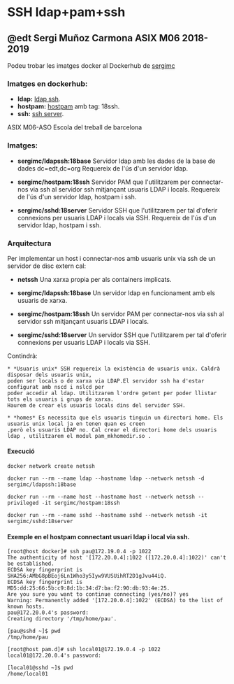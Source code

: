 # SSH ldap+pam+ssh

## @edt Sergi Muñoz Carmona ASIX M06 2018-2019

Podeu trobar les imatges docker al Dockerhub de [sergimc](https://hub.docker.com/u/sergimc/)

### Imatges en dockerhub:
* **ldap:** [ldap ssh](https://cloud.docker.com/repository/docker/sergimc/ldapssh).
* **hostpam:** [hostpam](https://cloud.docker.com/repository/docker/sergimc/hostpam) amb tag: 18ssh.
* **ssh:** [ssh server](https://cloud.docker.com/repository/docker/sergimc/sshd).

ASIX M06-ASO Escola del treball de barcelona

### Imatges:

* **sergimc/ldapssh:18base** Servidor ldap amb les dades de la base de dades dc=edt,dc=org Requereix de l'ús d'un 
servidor ldap.

* **sergimc/hostpam:18ssh** Servidor PAM que l'utilitzarem per connectar-nos via ssh al servidor ssh mitjançant usuaris LDAP i locals.
Requereix de l'ús d'un servidor ldap, hostpam i ssh.

* **sergimc/sshd:18server** Servidor SSH que l'utilitzarem per tal d'oferir connexions per usuaris LDAP i locals via SSH.
Requereix de l'ús d'un servidor ldap, hostpam i ssh.

### Arquitectura

Per implementar un host i connectar-nos amb usuaris unix  via ssh de un 
servidor de disc extern cal:

  * **netssh** Una xarxa propia per als containers implicats.

  * **sergimc/ldapssh:18base** Un servidor ldap en funcionament amb els usuaris de xarxa.

  * **sergimc/hostpam:18ssh** Un servidor PAM per connectar-nos via ssh al servidor ssh mitjançant usuaris LDAP i locals.
  
  * **sergimc/sshd:18server** Un servidor SSH que l'utilitzarem per tal d'oferir connexions per usuaris LDAP i locals via SSH.

Contindrà:


    * *Usuaris unix* SSH requereix la existència de usuaris unix. Caldrà disposar dels usuaris unix,
	poden ser locals o de xarxa via LDAP.El servidor ssh ha d'estar configurat amb nscd i nslcd per
	poder accedir al ldap. Utilitzarem l'ordre getent per poder llistar tots els usuaris i grups de xarxa.
	Haurem de crear els usuaris locals dins del servidor SSH.

    * *homes* Es necessita que els usuaris tinguin un directori home. Els usuaris unix local ja en tenen quan es creen
	,però els usuaris LDAP no. Cal crear el directori home dels usuaris ldap , utilitzarem el modul pam_mkhomedir.so .


#### Execució

```
docker network create netssh

docker run --rm --name ldap --hostname ldap --network netssh -d sergimc/ldapssh:18base

docker run --rm --name host --hostname host --network netssh --privileged -it sergimc/hostpam:18ssh

docker run --rm --name sshd --hostname sshd --network netssh -it sergimc/sshd:18server
```

#### Exemple en el hostpam connectant usuari ldap i local via ssh.
```
[root@host docker]# ssh pau@172.19.0.4 -p 1022
The authenticity of host '[172.20.0.4]:1022 ([172.20.0.4]:1022)' can't be established.
ECDSA key fingerprint is SHA256:AMbG8pBEoj6Ln1Who3y5Iyw9VUSUihRT2D1gJvu44iQ.
ECDSA key fingerprint is MD5:dd:25:66:5b:c9:8d:1b:34:d7:ba:f2:90:db:93:4e:25.
Are you sure you want to continue connecting (yes/no)? yes
Warning: Permanently added '[172.20.0.4]:1022' (ECDSA) to the list of known hosts.
pau@172.20.0.4's password: 
Creating directory '/tmp/home/pau'.

[pau@sshd ~]$ pwd
/tmp/home/pau

[root@host pam.d]# ssh local01@172.19.0.4 -p 1022
local01@172.20.0.4's password: 

[local01@sshd ~]$ pwd
/home/local01

```



